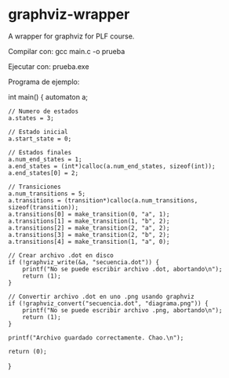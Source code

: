 # graphviz-wrapper
A wrapper for graphviz for PLF course.


Compilar con:
   gcc main.c -o prueba

Ejecutar con:
   prueba.exe

Programa de ejemplo:
   
int main() {
    automaton a;

    // Numero de estados
    a.states = 3;

    // Estado inicial
    a.start_state = 0;

    // Estados finales
    a.num_end_states = 1;
    a.end_states = (int*)calloc(a.num_end_states, sizeof(int));
    a.end_states[0] = 2;

    // Transiciones
    a.num_transitions = 5;
    a.transitions = (transition*)calloc(a.num_transitions, sizeof(transition));
    a.transitions[0] = make_transition(0, "a", 1);
    a.transitions[1] = make_transition(1, "b", 2);
    a.transitions[2] = make_transition(2, "a", 2);
    a.transitions[3] = make_transition(2, "b", 2);
    a.transitions[4] = make_transition(1, "a", 0);

    // Crear archivo .dot en disco
    if (!graphviz_write(&a, "secuencia.dot")) {
        printf("No se puede escribir archivo .dot, abortando\n");
        return (1);
    }

    // Convertir archivo .dot en uno .png usando graphviz
    if (!graphviz_convert("secuencia.dot", "diagrama.png")) {
        printf("No se puede escribir archivo .png, abortando\n");
        return (1);
    }

    printf("Archivo guardado correctamente. Chao.\n");

    return (0);
}
